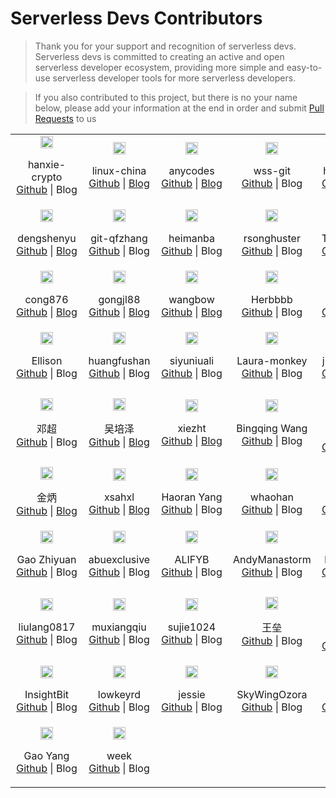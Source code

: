 # Serverless Devs Contributors

> Thank you for your support and recognition of serverless devs. Serverless devs is committed to creating an active and open serverless developer ecosystem, providing more simple and easy-to-use serverless developer tools for more serverless developers.

> If you also contributed to this project, but there is no your name below, please add your information at the end in order and submit [Pull Requests](https://github.com/Serverless-Devs/Serverless-Devs/pulls) to us

<center>
    <table>
        <tr>
            <td align="center" width="20%">
                <img src="https://avatars.githubusercontent.com/u/4457084?s=60&v=4" width="20%" style="min-width: 100px"><br>
                <p>hanxie-crypto<br><a href="https://github.com/hanxie-crypto"> Github</a> | Blog</p>
            </td>
            <td align="center" width="20%">
                <img src="https://avatars.githubusercontent.com/u/46711?v=4" width="20%" style="min-width: 100px"><br>
                <p>linux-china<br><a href="http://github.com/linux-china">Github</a> | <a href="http://rsocketbyexample.info">Blog</a></p>
            </td>
            <td align="center" width="20%">
                <img src="https://avatars.githubusercontent.com/u/21079031?v=4" width="20%" style="min-width: 100px"><br>
                <p>anycodes<br><a href="http://github.com/anycodes">Github</a> | <a href="http://faas.net.cn">Blog</a></p>
            </td>
            <td align="center" width="20%">
                <img src="https://avatars.githubusercontent.com/u/56686088?v=4" width="20%" style="min-width: 100px"><br>
                <p>wss-git<br><a href="https://github.com/wss-git">Github</a> | Blog</p>
            </td>
            <td align="center" width="20%">
                <img src="https://avatars.githubusercontent.com/u/31543505?v=4" width="20%" style="min-width: 100px"><br>
                <p>hanyang-sh<br><a href="http://github.com/hanyang-sh">Github</a> | <a href="https://hanyang-sh.github.io/">Blog</a></p>
            </td>
        </tr>
        <tr>
            <td align="center" width="20%">
                <img src="https://avatars.githubusercontent.com/u/2697433?v=4" width="20%" style="min-width: 100px"><br>
                <p>dengshenyu<br><a href="https://github.com/dengshenyu"> Github</a> | <a href="http://www.dengshenyu.com">Blog</a></p>
            </td>
            <td align="center" width="20%">
                <img src="https://avatars.githubusercontent.com/u/52195264?v=4" width="20%" style="min-width: 100px"><br>
                <p>git-qfzhang<br><a href="http://github.com/git-qfzhang">Github</a> | Blog</p>
            </td>
            <td align="center" width="20%">
                <img src="https://avatars.githubusercontent.com/u/5129967?v=4" width="20%" style="min-width: 100px"><br>
                <p>heimanba<br><a href="https://avatars.githubusercontent.com/u/5129967?v=4">Github</a> | Blog</p>
            </td>
            <td align="center" width="20%">
                <img src="https://avatars.githubusercontent.com/u/10919599?v=4" width="20%" style="min-width: 100px"><br>
                <p>rsonghuster<br><a href="https://github.com/rsonghuster">Github</a> | Blog</p>
            </td>
            <td align="center" width="20%">
                <img src="https://avatars.githubusercontent.com/u/5166366?v=4" width="20%" style="min-width: 100px"><br>
                <p>Tang Xianbin<br><a href="http://github.com/XianB">Github</a> | <a href="https://hanyang-sh.github.io/">Blog</a></p>
            </td>
        </tr>
        <tr>
            <td align="center" width="20%">
                <img src="https://avatars.githubusercontent.com/u/13564730?v=4" width="20%" style="min-width: 100px"><br>
                <p>cong876<br><a href="https://github.com/cong876"> Github</a> | <a href="http://cong876.github.io/">Blog</a></p>
            </td>
            <td align="center" width="20%">
                <img src="https://avatars.githubusercontent.com/u/43135116?v=4" width="20%" style="min-width: 100px"><br>
                <p>gongjl88<br><a href="http://github.com/gongjl88">Github</a> | <a href="https://www.blog.loveapple.top"> Blog </a></p>
            </td>
            <td align="center" width="20%">
                <img src="https://avatars.githubusercontent.com/u/21334770?v=4" width="20%" style="min-width: 100px"><br>
                <p>wangbow<br><a href="http://github.com/wangbow">Github</a> | <a href="https://juejin.im/user/58e8a667ac502e4957bcddbe">Blog</a></p>
            </td>
            <td align="center" width="20%">
                <img src="https://avatars.githubusercontent.com/u/30379999?v=4" width="20%" style="min-width: 100px"><br>
                <p>Herbbbb<br><a href="https://github.com/Herbbbb">Github</a> | Blog</p>
            </td>
            <td align="center" width="20%">
                <img src="https://avatars.githubusercontent.com/u/62200750?v=4" width="20%" style="min-width: 100px"><br>
                <p>janw<br><a href="http://github.com/jjangww">Github</a> | Blog</p>
            </td>
        </tr>
        <tr>
            <td align="center" width="20%">
                <img src="https://avatars.githubusercontent.com/u/48934955?v=4" width="20%" style="min-width: 100px"><br>
                <p>Ellison<br><a href="https://github.com/coco-super"> Github</a> | Blog</p>
            </td>
            <td align="center" width="20%">
                <img src="https://avatars.githubusercontent.com/u/23737468?v=4" width="20%" style="min-width: 100px"><br>
                <p>huangfushan<br><a href="https://github.com/huangfushan"> Github</a> | Blog</p>
            </td>
            <td align="center" width="20%">
                <img src="https://avatars.githubusercontent.com/u/84389274?v=4" width="20%" style="min-width: 100px"><br>
                <p>siyuniuali<br><a href="https://github.com/siyuniuali"> Github</a> | Blog</p>
            </td>
            <td align="center" width="20%">
                <img src="https://avatars.githubusercontent.com/u/85347842?v=4" width="20%" style="min-width: 100px"><br>
                <p>Laura-monkey<br><a href="https://github.com/Laura-monkey"> Github</a> | Blog</p>
            </td>
            <td align="center" width="20%">
                <img src="https://avatars.githubusercontent.com/u/85340348?v=4" width="20%" style="min-width: 100px"><br>
                <p>jingyan0705<br><a href="https://github.com/jingyan0705"> Github</a> | Blog</p>
            </td>
        </tr>
         <tr>
            <td align="center" width="20%">
                <img src="https://avatars.githubusercontent.com/u/16363180?v=4" width="20%" style="min-width: 100px"><br>
                <p>邓超<br><a href="https://github.com/DevDengChao"> Github</a> | Blog</p>
            </td>
             <td align="center" width="20%">
                <img src="https://avatars.githubusercontent.com/u/24624391?v=4" width="20%" style="min-width: 100px"><br>
                <p>吴培泽<br><a href="https://github.com/wupz-repo"> Github</a> | <a href="https://wupeize.com">Blog</a></p>
            </td>
             <td align="center" width="20%">
                <img src="https://avatars.githubusercontent.com/u/18051618?v=4" width="20%" style="min-width: 100px"><br>
                <p>xiezht<br><a href="https://github.com/xiezht"> Github</a> | <a href="https://wupeize.com">Blog</a></p>
            </td>
             <td align="center" width="20%">
                <img src="https://avatars.githubusercontent.com/u/10382462?v=4" width="20%" style="min-width: 100px"><br>
                <p>Bingqing Wang<br><a href="https://github.com/bingtsingw"> Github</a> | Blog </p>
            </td>
              <td align="center" width="20%">
                <img src="https://avatars.githubusercontent.com/u/7664030?v=4" width="20%" style="min-width: 100px"><br>
                <p>Wang Gechao<br><a href="https://github.com/GotzeWong"> Github</a> | Blog </p>
            </td>
        </tr>
        <tr>
            <td align="center" width="20%">
                <img src="https://avatars.githubusercontent.com/u/6525544?v=4" width="20%" style="min-width: 100px"><br>
                <p>金炳<br><a href="https://github.com/stone-jin"> Github</a> | <a href="https://www.fedfans.com">Blog</a></p>
            </td>
            <td align="center" width="20%">
                <img src="https://avatars.githubusercontent.com/u/21330840?v=4" width="20%" style="min-width: 100px"><br>
                <p>xsahxl<br><a href="https://github.com/xsahxl"> Github</a> | <a href="https://github.com/xsahxl/">Blog</a></p>
            </td>
            <td align="center" width="20%">
                <img src="https://avatars.githubusercontent.com/u/626967?v=4" width="20%" style="min-width: 100px"><br>
                <p>Haoran Yang<br><a href="https://github.com/hryang"> Github</a> | Blog</p>
            </td>
            <td align="center" width="20%">
                <img src="https://avatars.githubusercontent.com/u/53770230?v=4" width="20%" style="min-width: 100px"><br>
                <p>whaohan<br><a href="https://github.com/whaohan"> Github</a> | Blog</p>
            </td>
            <td align="center" width="20%">
                <img src="https://avatars.githubusercontent.com/u/39087996?v=4" width="20%" style="min-width: 100px"><br>
                <p>JasonLam<br><a href="https://github.com/JasonLamv-t"> Github</a> | <a href="http://jasonlam.cc/">Blog</a></p>
            </td>
        </tr>
         <tr>
            <td align="center" width="20%">
                <img src="https://avatars.githubusercontent.com/u/23239892?v=4" width="20%" style="min-width: 100px"><br>
                <p>Gao Zhiyuan<br><a href="https://github.com/alapha23"> Github</a> | Blog</p>
             </td>
             <td align="center" width="20%">
                <img src="https://avatars.githubusercontent.com/u/16589915?v=4" width="20%" style="min-width: 100px"><br>
                <p>abuexclusive<br><a href="https://github.com/abuexclusive"> Github</a> | Blog</p>
             </td>
             <td align="center" width="20%">
                <img src="https://avatars.githubusercontent.com/u/43059886?v=4" width="20%" style="min-width: 100px"><br>
                <p>ALIFYB<br><a href="https://github.com/ALIFYB"> Github</a> | Blog</p>
             </td>
             <td align="center" width="20%">
                <img src="https://avatars.githubusercontent.com/u/16112202?v=4" width="20%" style="min-width: 100px"><br>
                <p>AndyManastorm<br><a href="https://github.com/AndyManastorm"> Github</a> | Blog</p>
             </td>
             <td align="center" width="20%">
                <img src="https://avatars.githubusercontent.com/u/87457323?v=4" width="20%" style="min-width: 100px"><br>
                <p>helloyonger<br><a href="https://github.com/helloyonger"> Github</a> | Blog</p>
             </td>
        </tr>
        <tr>
            <td align="center" width="20%">
                <img src="https://avatars.githubusercontent.com/u/38310830?v=4" width="20%" style="min-width: 100px"><br>
                <p>liulang0817<br><a href="https://github.com/liulang0817"> Github</a> | Blog</p>
             </td>
             <td align="center" width="20%">
                <img src="https://avatars.githubusercontent.com/u/11471925?v=4" width="20%" style="min-width: 100px"><br>
                <p>muxiangqiu<br><a href="https://github.com/muxiangqiu"> Github</a> | Blog</p>
             </td>
             <td align="center" width="20%">
                <img src="https://avatars.githubusercontent.com/u/24456528?v=4" width="20%" style="min-width: 100px"><br>
                <p>sujie1024<br><a href="https://github.com/sujie1024"> Github</a> | Blog</p>
             </td>
             <td align="center" width="20%">
                <img src="https://avatars.githubusercontent.com/u/20966000?v=4" width="20%" style="min-width: 100px"><br>
                <p>王垒<br><a href="https://github.com/wangbricks"> Github</a> | Blog</p>
             </td>
             <td align="center" width="20%">
                <img src="https://avatars.githubusercontent.com/u/4948057?v=4" width="20%" style="min-width: 100px"><br>
                <p>Yousong Zhou<br><a href="https://github.com/yousong"> Github</a> | Blog</p>
             </td>
        </tr>
        <tr>
            <td align="center" width="20%">
                <img src="https://avatars.githubusercontent.com/u/3947771?v=4" width="20%" style="min-width: 100px"><br>
                <p>InsightBit<br><a href="https://github.com/insight-bit"> Github</a> | Blog</p>
             </td>
             <td align="center" width="20%">
                <img src="https://avatars.githubusercontent.com/u/5763215?v=4" width="20%" style="min-width: 100px"><br>
                <p>lowkeyrd<br><a href="https://github.com/lowkeyrd"> Github</a> | Blog</p>
             </td>
             <td align="center" width="20%">
                <img src="https://avatars.githubusercontent.com/u/45677661?v=4" width="20%" style="min-width: 100px"><br>
                <p>jessie<br><a href="https://github.com/jessie123jiang"> Github</a> | Blog</p>
             </td>
             <td align="center" width="20%">
                <img src="https://avatars.githubusercontent.com/u/91404839?v=4" width="20%" style="min-width: 100px"><br>
                <p>SkyWingOzora<br><a href="https://github.com/SkyWingOzora"> Github</a> | Blog</p>
             </td>
             <td align="center" width="20%">
                <img src="https://avatars.githubusercontent.com/u/19836250?v=4" width="20%" style="min-width: 100px"><br>
                <p>kasey<br><a href="https://github.com/huanhunx"> Github</a> | Blog</p>
             </td>
        </tr>
        <tr>
            <td align="center" width="20%">
                <img src="https://avatars.githubusercontent.com/u/14832743?v=4" width="20%" style="min-width: 100px"><br>
                <p>Gao Yang<br><a href="https://github.com/echosoar"> Github</a> | Blog</p>
             </td>
            <td align="center" width="20%">
                <img src="https://avatars.githubusercontent.com/u/32314363?v=4" width="20%" style="min-width: 100px"><br>
                <p>week<br><a href="https://github.com/brewHouses"> Github</a> | Blog</p>
             </td>
        </tr>
    </table>
</center>
